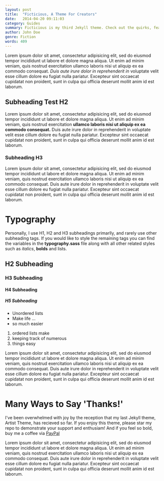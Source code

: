 ```yaml
---
layout: post
title:  "Ficticious, A Theme For Creators"
date:   2014-04-20 09:11:03
category: Guides
summary: Ficticious is my third Jekyll theme. Check out the quirks, features, styles, and installation guide in this demo article. For more information visit the repo on GitHub to check out this theme and others! Sed ut perspiciatis unde omnis iste natus error sit voluptatem accusantium doloremque laudantium.
author: John Doe
genre: Fiction
words: 409
---
```


Lorem ipsum dolor sit amet, consectetur adipisicing elit, sed do eiusmod tempor incididunt ut labore et dolore magna aliqua. Ut enim ad minim veniam, quis nostrud exercitation ullamco laboris nisi ut aliquip ex ea commodo consequat. *Duis aute irure dolor in reprehenderit in* voluptate velit esse cillum dolore eu fugiat nulla pariatur. Excepteur sint occaecat cupidatat non proident, sunt in culpa qui officia deserunt mollit anim id est laborum.

## Subheading Test H2

Lorem ipsum dolor sit amet, consectetur adipisicing elit, sed do eiusmod tempor incididunt ut labore et dolore magna aliqua. Ut enim ad minim veniam, quis nostrud exercitation **ullamco laboris nisi ut aliquip ex ea commodo consequat.** Duis aute irure dolor in reprehenderit in voluptate velit esse cillum dolore eu fugiat nulla pariatur. Excepteur sint occaecat cupidatat non proident, sunt in culpa qui officia deserunt mollit anim id est laborum.

### Subheading H3
Lorem ipsum dolor sit amet, consectetur adipisicing elit, sed do eiusmod tempor incididunt ut labore et dolore magna aliqua. Ut enim ad minim veniam, quis nostrud exercitation ullamco laboris nisi ut aliquip ex ea commodo consequat. Duis aute irure dolor in reprehenderit in voluptate velit esse cillum dolore eu fugiat nulla pariatur. Excepteur sint occaecat cupidatat non proident, sunt in culpa qui officia deserunt mollit anim id est laborum.

# Typography

Personally, I use H1, H2 and H3 subheadings primarlly, and rarely use other subheading tags. If you would like to style the remaining tags you can find the variables in the **typography.sass** file along with all other related styles such as *italics*, **bolds** and lists.

## H2 Subheading

### H3 Subheading

#### H4 Subheading

##### H5 Subheading

* Unordered lists
* Make life ...
* so much easier

1. ordered lists make
2. keeping track of numerous
3. things easy

Lorem ipsum dolor sit amet, consectetur adipisicing elit, sed do eiusmod tempor incididunt ut labore et dolore magna aliqua. Ut enim ad minim veniam, quis nostrud exercitation ullamco laboris nisi ut aliquip ex ea commodo consequat. Duis aute irure dolor in reprehenderit in voluptate velit esse cillum dolore eu fugiat nulla pariatur. Excepteur sint occaecat cupidatat non proident, sunt in culpa qui officia deserunt mollit anim id est laborum.

# Many Ways to Say 'Thanks!'
I've been overwhelmed with joy by the reception that my last Jekyll theme, Artist Theme, has recieved so far. If you enjoy this theme, please star my repo to demonstrate your support and enthusiam! And if you feel so bold, buy me a coffee via [PayPal]

Lorem ipsum dolor sit amet, consectetur adipisicing elit, sed do eiusmod tempor incididunt ut labore et dolore magna aliqua. Ut enim ad minim veniam, quis nostrud exercitation ullamco laboris nisi ut aliquip ex ea commodo consequat. Duis aute irure dolor in reprehenderit in voluptate velit esse cillum dolore eu fugiat nulla pariatur. Excepteur sint occaecat cupidatat non proident, sunt in culpa qui officia deserunt mollit anim id est laborum.

[Paypal]: http://paypal.com
